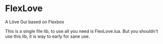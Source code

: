 # FlexLove
A Löve Gui based on Flexbox

This is a single file lib, to use all you need is FlexLove.lua. But you shouldn't use this lib, it is way to early for sane use.
